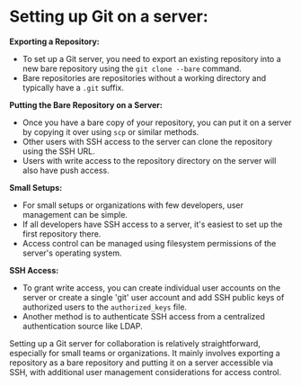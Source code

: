 # Setting up Git on a server:

**Exporting a Repository:**
- To set up a Git server, you need to export an existing repository into a new bare repository using the `git clone --bare` command.
- Bare repositories are repositories without a working directory and typically have a `.git` suffix.

**Putting the Bare Repository on a Server:**
- Once you have a bare copy of your repository, you can put it on a server by copying it over using `scp` or similar methods.
- Other users with SSH access to the server can clone the repository using the SSH URL.
- Users with write access to the repository directory on the server will also have push access.

**Small Setups:**
- For small setups or organizations with few developers, user management can be simple.
- If all developers have SSH access to a server, it's easiest to set up the first repository there.
- Access control can be managed using filesystem permissions of the server's operating system.

**SSH Access:**
- To grant write access, you can create individual user accounts on the server or create a single 'git' user account and add SSH public keys of authorized users to the `authorized_keys` file.
- Another method is to authenticate SSH access from a centralized authentication source like LDAP.

Setting up a Git server for collaboration is relatively straightforward, especially for small teams or organizations. It mainly involves exporting a repository as a bare repository and putting it on a server accessible via SSH, with additional user management considerations for access control.